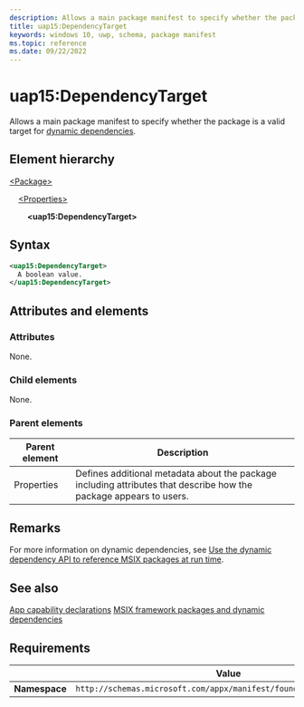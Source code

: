 ```yaml
---
description: Allows a main package manifest to specify whether the package is a valid target for dynamic dependencies.
title: uap15:DependencyTarget
keywords: windows 10, uwp, schema, package manifest
ms.topic: reference
ms.date: 09/22/2022
---
```


# uap15:DependencyTarget

Allows a main package manifest to specify whether the package is a valid target for [dynamic dependencies](/windows/apps/desktop/modernize/framework-packages/framework-packages-overview).

## Element hierarchy

[\<Package\>](element-package.md)

&nbsp;&nbsp;&nbsp;&nbsp;[\<Properties\>](element-properties.md)

&nbsp;&nbsp;&nbsp;&nbsp;&nbsp;&nbsp;&nbsp;&nbsp;**\<uap15:DependencyTarget\>**

## Syntax

```xml
<uap15:DependencyTarget>
  A boolean value.
</uap15:DependencyTarget>
```

## Attributes and elements

### Attributes

None.

### Child elements

None.

### Parent elements

| Parent element | Description |
|-|-|
| Properties | Defines additional metadata about the package including attributes that describe how the package appears to users. |

## Remarks

For more information on dynamic dependencies, see [Use the dynamic dependency API to reference MSIX packages at run time](/windows/apps/desktop/modernize/framework-packages/use-the-dynamic-dependency-api).



## See also

[App capability declarations](/windows/uwp/packaging/app-capability-declarations)
[MSIX framework packages and dynamic dependencies](/windows/apps/desktop/modernize/framework-packages/framework-packages-overview)

## Requirements

|   | Value  |
|--|--|
| **Namespace** | `http://schemas.microsoft.com/appx/manifest/foundation/windows10/15` |
